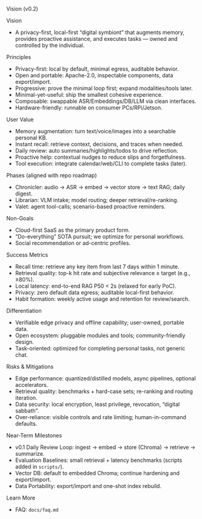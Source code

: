 Vision (v0.2)

Vision
- A privacy-first, local-first “digital symbiont” that augments memory, provides proactive assistance, and executes tasks — owned and controlled by the individual.

Principles
- Privacy-first: local by default, minimal egress, auditable behavior.
- Open and portable: Apache-2.0, inspectable components, data export/import.
- Progressive: prove the minimal loop first; expand modalities/tools later.
- Minimal-yet-useful: ship the smallest cohesive experience.
- Composable: swappable ASR/Embeddings/DB/LLM via clean interfaces.
- Hardware-friendly: runnable on consumer PCs/RPi/Jetson.

User Value
- Memory augmentation: turn text/voice/images into a searchable personal KB.
- Instant recall: retrieve context, decisions, and traces when needed.
- Daily review: auto summaries/highlights/todos to drive reflection.
- Proactive help: contextual nudges to reduce slips and forgetfulness.
- Tool execution: integrate calendar/web/CLI to complete tasks (later).

Phases (aligned with repo roadmap)
- Chronicler: audio → ASR → embed → vector store → text RAG; daily digest.
- Librarian: VLM intake; model routing; deeper retrieval/re-ranking.
- Valet: agent tool-calls; scenario-based proactive reminders.

Non-Goals
- Cloud-first SaaS as the primary product form.
- “Do-everything” SOTA pursuit; we optimize for personal workflows.
- Social recommendation or ad-centric profiles.

Success Metrics
- Recall time: retrieve any key item from last 7 days within 1 minute.
- Retrieval quality: top-k hit rate and subjective relevance ≥ target (e.g., ≥80%).
- Local latency: end-to-end RAG P50 < 2s (relaxed for early PoC).
- Privacy: zero default data egress; auditable local-first behavior.
- Habit formation: weekly active usage and retention for review/search.

Differentiation
- Verifiable edge privacy and offline capability; user-owned, portable data.
- Open ecosystem: pluggable modules and tools; community-friendly design.
- Task-oriented: optimized for completing personal tasks, not generic chat.

Risks & Mitigations
- Edge performance: quantized/distilled models, async pipelines, optional accelerators.
- Retrieval quality: benchmarks + hard-case sets; re-ranking and routing iteration.
- Data security: local encryption, least privilege, revocation, “digital sabbath”.
- Over-reliance: visible controls and rate limiting; human-in-command defaults.

Near-Term Milestones
- v0.1 Daily Review Loop: ingest → embed → store (Chroma) → retrieve → summarize.
- Evaluation Baselines: small retrieval + latency benchmarks (scripts added in `scripts/`).
- Vector DB: default to embedded Chroma; continue hardening and export/import.
- Data Portability: export/import and one-shot index rebuild.

Learn More
- FAQ: `docs/faq.md`
